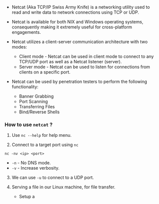 
+ Netcat (Aka TCP/IP Swiss Army Knife) is a networking utility used to read and write data to network connections using TCP or UDP.

+ Netcat is available for both NIX and Windows operating systems, consequently making it extremely useful for cross-platform engagements.

+ Netcat utilizes a client-server communication architecture with two modes:
	+ Client mode - Netcat can be used in client mode to connect to any TCP/UDP port as well as a Netcat listener (server).
	+ Server mode - Netcat can be used to listen for connections from clients on a specific port.
+ Netcat can be used by penetration testers to perform the following functionality:
	+ Banner Grabbing
	+ Port Scanning
	+ Transferring Files 
	+ Bind/Reverse Shells 

### How to use `netcat` ?

1. Use `nc --help` for help menu.

2. Connect to a target port using `nc`
```
nc -nv <ip> <port>
```
- `-n` - No DNS mode.
- `-v` - Increase verbosity.

3. We can use `-u` to connect to a UDP port.

4. Serving a file in our Linux machine, for file transfer. 
	+ Setup a